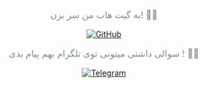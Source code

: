 </p>
<!-- GitHub Button with Text -->
<div style="margin-top: 15px; text-align: center;">
  <p style="color: #7f8c8d; font-size: 16px;">به گیت هاب من سر بزن! 📂😜</p>
  <a href="https://github.com/FLOKI000/FLOKI000" target="_blank">
    <img src="https://img.shields.io/badge/GitHub-FLOKI000-181717?style=for-the-badge&logo=github&logoColor=white" alt="GitHub" style="transition: transform 0.3s ease-in-out;" onmouseover="this.style.transform='scale(1.1)'" onmouseout="this.style.transform='scale(1)'">
  </a>
</div>

<!-- Telegram Button with Text -->
<div style="margin-top: 15px; text-align: center;">
  <p style="color: #7f8c8d; font-size: 16px;">سوالی داشتی میتونی توی تلگرام بهم پیام بدی ! 💬😎</p>
  <a href="https://t.me/FLOKI000" target="_blank">
    <img src="https://img.shields.io/badge/Telegram-FLOKI000-1A8FCA?style=for-the-badge&logo=telegram&logoColor=white" alt="Telegram" style="transition: transform 0.3s ease-in-out;" onmouseover="this.style.transform='scale(1.1)'" onmouseout="this.style.transform='scale(1)'">
  </a>
</div>

<footer style="margin-top: 20px; text-align: center; color: #7f8c8d;">  </a>
</div>

<footer style="margin-top: 20px; text-align: center; color: #7f8c8d;">
